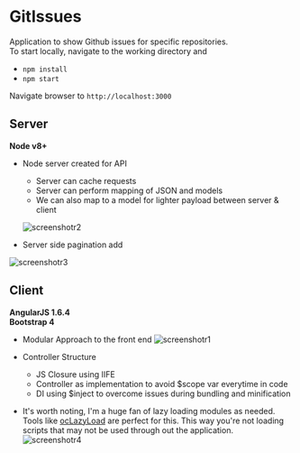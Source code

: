 # GitIssues

Application to show Github issues for specific repositories.<br/>
To start locally, navigate to the working directory and<br/>  
- ````npm install````
- ````npm start````<br/>

Navigate browser to ````http://localhost:3000````

## Server ##
**Node v8+**<br/>
- Node server created for API
  - Server can cache requests
  - Server can perform mapping of JSON and models 
  - We can also map to a model for lighter payload between server & client

  ![screenshotr2](https://user-images.githubusercontent.com/5041718/36124187-c0a77df2-1014-11e8-93bb-d6e637abef5e.png)

- Server side pagination add

![screenshotr3](https://user-images.githubusercontent.com/5041718/36124481-cd9e8a22-1015-11e8-8daf-1fd6dfd0bf5d.png)
  
  
## Client ##  
**AngularJS 1.6.4**<br/>
**Bootstrap 4**<br/>

- Modular Approach to the front end
![screenshotr1](https://user-images.githubusercontent.com/5041718/36124147-97b63762-1014-11e8-8742-d4566e74d5aa.png)

- Controller Structure 
  - JS Closure using IIFE
  - Controller as implementation to avoid $scope var everytime in code
  - DI using $inject to overcome issues during bundling and minification
  
* It's worth noting, I'm a huge fan of lazy loading modules as needed. Tools like [ocLazyLoad](https://github.com/ocombe/ocLazyLoad) are perfect for this. This way you're not loading scripts that may not be used through out the application.
![screenshotr4](https://user-images.githubusercontent.com/5041718/36172213-c2c4d452-10ca-11e8-9247-70d06b24a3b0.png)


